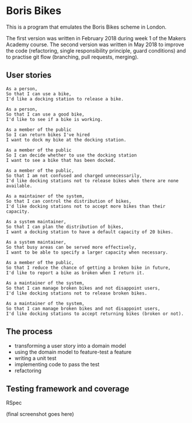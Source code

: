 # Boris Bikes #

This is a program that emulates the Boris Bikes scheme in London.

The first version was written in February 2018 during week 1 of the Makers Academy course. The second version was written in May 2018 to improve the code (refactoring, single responsibility principle, guard conditions) and to practise git flow (branching, pull requests, merging).

## User stories
```
As a person,
So that I can use a bike,
I'd like a docking station to release a bike.

As a person,
So that I can use a good bike,
I'd like to see if a bike is working.

As a member of the public
So I can return bikes I've hired
I want to dock my bike at the docking station.

As a member of the public
So I can decide whether to use the docking station
I want to see a bike that has been docked.

As a member of the public,
So that I am not confused and charged unnecessarily,
I'd like docking stations not to release bikes when there are none available.

As a maintainer of the system,
So that I can control the distribution of bikes,
I'd like docking stations not to accept more bikes than their capacity.

As a system maintainer,
So that I can plan the distribution of bikes,
I want a docking station to have a default capacity of 20 bikes.

As a system maintainer,
So that busy areas can be served more effectively,
I want to be able to specify a larger capacity when necessary.

As a member of the public,
So that I reduce the chance of getting a broken bike in future,
I'd like to report a bike as broken when I return it.

As a maintainer of the system,
So that I can manage broken bikes and not disappoint users,
I'd like docking stations not to release broken bikes.

As a maintainer of the system,
So that I can manage broken bikes and not disappoint users,
I'd like docking stations to accept returning bikes (broken or not).

```

## The process

- transforming a user story into a domain model
- using the domain model to feature-test a feature
- writing a unit test
- implementing code to pass the test
- refactoring


## Testing framework and coverage
RSpec

(final screenshot goes here)
